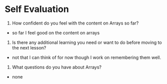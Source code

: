 # Self Evaluation

1. How confident do you feel with the content on Arrays so far?
- so far I feel good on the content on arrays
1. Is there any additional learning you need or want to do before moving to the next lesson?
- not that I can think of for now though I work on remembering them well.
1. What questions do you have about Arrays?
- none

